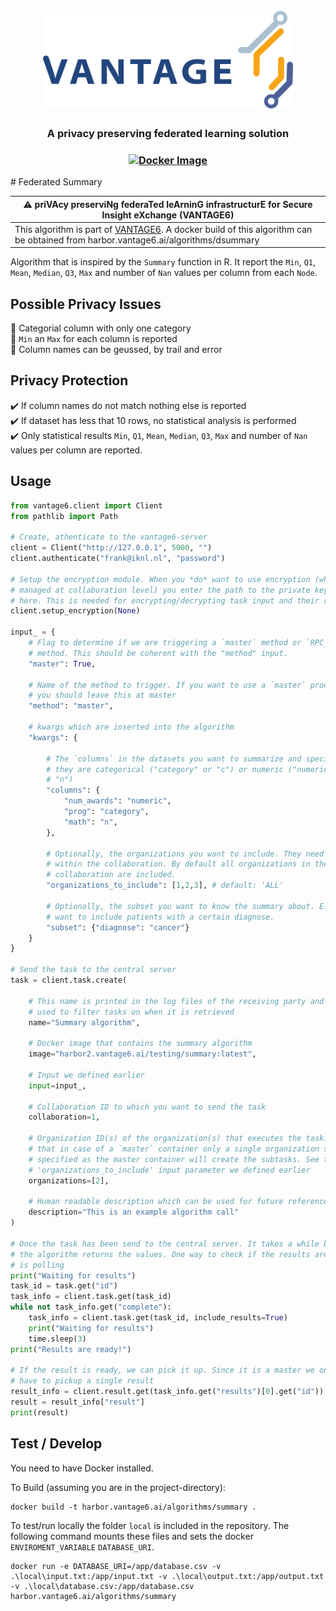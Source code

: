 <h1 align="center">
  <br>
  <a href="https://vantage6.ai"><img src="https://github.com/IKNL/guidelines/blob/master/resources/logos/vantage6.png?raw=true" alt="vantage6" width="400"></a>
</h1>

<h3 align=center> A privacy preserving federated learning solution</h3>
<!-- [![CI](https://github.com/IKNL/v6-summary-py/actions/workflows/main.yml/badge.svg)](https://github.com/IKNL/v6-summary-py/actions/workflows/main.yml) -->

<h3 align="center">

[![Docker Image](https://github.com/IKNL/v6-summary-py/actions/workflows/main.yml/badge.svg)](https://github.com/IKNL/v6-summary-py/actions/workflows/main.yml)

</h3>
# Federated Summary

|:warning: priVAcy preserviNg federaTed leArninG infrastructurE for Secure Insight eXchange (VANTAGE6) |
|------------------|
| This algorithm is part of [VANTAGE6](https://github.com/IKNL/vantage6). A docker build of this algorithm can be obtained from harbor.vantage6.ai/algorithms/dsummary |

Algorithm that is inspired by the `Summary` function in R. It report the `Min`, `Q1`, `Mean`, `Median`, `Q3`, `Max` and number of `Nan` values per column from each `Node`.

## Possible Privacy Issues

🚨 Categorial column with only one category <br />
🚨 `Min` an `Max` for each column is reported <br />
🚨 Column names can be geussed, by trail and error

## Privacy Protection

✔️ If column names do not match nothing else is reported <br />
✔️ If dataset has less that 10 rows, no statistical analysis is performed <br />
✔️ Only statistical results `Min`, `Q1`, `Mean`, `Median`, `Q3`, `Max` and number of `Nan` values per column are reported.

## Usage
```python
from vantage6.client import Client
from pathlib import Path

# Create, athenticate to the vantage6-server
client = Client("http://127.0.0.1", 5000, "")
client.authenticate("frank@iknl.nl", "password")

# Setup the encryption module. When you *do* want to use encryption (which is
# managed at collaboration level) you enter the path to the private key file
# here. This is needed for encrypting/decrypting task input and their results
client.setup_encryption(None)

input_ = {
    # Flag to determine if we are triggering a `master` method or `RPC_`
    # method. This should be coherent with the "method" input.
    "master": True,

    # Name of the method to trigger. If you want to use a `master` process,
    # you should leave this at master
    "method": "master",

    # kwargs which are inserted into the algorithm
    "kwargs": {

        # The `columns` in the datasets you want to summarize and specify if
        # they are categorical ("category" or "c") or numeric ("numeric" or
        # "n")
        "columns": {
            "num_awards": "numeric",
            "prog": "category",
            "math": "n",
        },

        # Optionally, the organizations you want to include. They need to be
        # within the collaboration. By default all organizations in the
        # collaboration are included.
        "organizations_to_include": [1,2,3], # default: 'ALL'

        # Optionally, the subset you want to know the summary about. E.g. you only
        # want to include patients with a certain diagnose.
        "subset": {"diagnose": "cancer"}
    }
}

# Send the task to the central server
task = client.task.create(

    # This name is printed in the log files of the receiving party and can be
    # used to filter tasks on when it is retrieved
    name="Summary algorithm",

    # Docker image that contains the summary algorithm
    image="harbor2.vantage6.ai/testing/summary:latest",

    # Input we defined earlier
    input=input_,

    # Collaboration ID to which you want to send the task
    collaboration=1,

    # Organization ID(s) of the organization(s) that executes the task. Note
    # that in case of a `master` container only a single organization should be
    # specified as the master container will create the subtasks. See the
    # 'organizations_to_include' input parameter we defined earlier
    organizations=[2],

    # Human readable description which can be used for future reference
    description="This is an example algorithm call"
)

# Once the task has been send to the central server. It takes a while before
# the algorithm returns the values. One way to check if the results are ready
# is polling
print("Waiting for results")
task_id = task.get("id")
task_info = client.task.get(task_id)
while not task_info.get("complete"):
    task_info = client.task.get(task_id, include_results=True)
    print("Waiting for results")
    time.sleep(3)
print("Results are ready!")

# If the result is ready, we can pick it up. Since it is a master we only
# have to pickup a single result
result_info = client.result.get(task_info.get("results")[0].get("id"))
result = result_info["result"]
print(result)
```

## Test / Develop

You need to have Docker installed.

To Build (assuming you are in the project-directory):
```
docker build -t harbor.vantage6.ai/algorithms/summary .
```

To test/run locally the folder `local` is included in the repository. The following command mounts these files and sets the docker `ENVIROMENT_VARIABLE` `DATABASE_URI`.
```
docker run -e DATABASE_URI=/app/database.csv -v .\local\input.txt:/app/input.txt -v .\local\output.txt:/app/output.txt -v .\local\database.csv:/app/database.csv harbor.vantage6.ai/algorithms/summary
```
